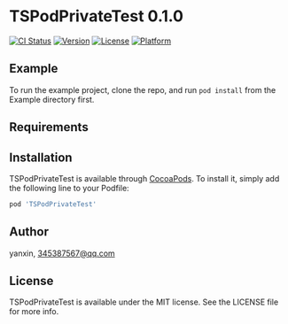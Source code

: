 # TSPodPrivateTest 0.1.0

[![CI Status](https://img.shields.io/travis/yanxin/TSPodPrivateTest.svg?style=flat)](https://travis-ci.org/yanxin/TSPodPrivateTest)
[![Version](https://img.shields.io/cocoapods/v/TSPodPrivateTest.svg?style=flat)](https://cocoapods.org/pods/TSPodPrivateTest)
[![License](https://img.shields.io/cocoapods/l/TSPodPrivateTest.svg?style=flat)](https://cocoapods.org/pods/TSPodPrivateTest)
[![Platform](https://img.shields.io/cocoapods/p/TSPodPrivateTest.svg?style=flat)](https://cocoapods.org/pods/TSPodPrivateTest)

## Example

To run the example project, clone the repo, and run `pod install` from the Example directory first.

## Requirements

## Installation

TSPodPrivateTest is available through [CocoaPods](https://cocoapods.org). To install
it, simply add the following line to your Podfile:

```ruby
pod 'TSPodPrivateTest'
```

## Author

yanxin, 345387567@qq.com

## License

TSPodPrivateTest is available under the MIT license. See the LICENSE file for more info.
